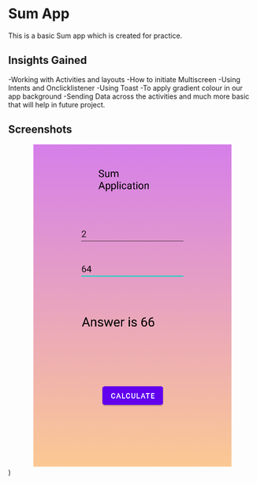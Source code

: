
# Sum App

This is a basic Sum app which is created for practice.


## Insights Gained
-Working with Activities and layouts
-How to initiate Multiscreen
-Using Intents and Onclicklistener
-Using Toast
-To apply gradient colour in our app background
-Sending Data across the activities
and much more basic that will help in future project.
## Screenshots
<div align="center">
    <img src="screenshot1.png"</img> 
</div>)